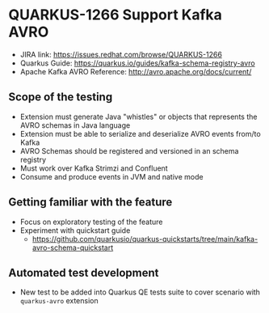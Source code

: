 # QUARKUS-1266 Support Kafka AVRO
 - JIRA link: https://issues.redhat.com/browse/QUARKUS-1266
 - Quarkus Guide: https://quarkus.io/guides/kafka-schema-registry-avro
 - Apache Kafka AVRO Reference: http://avro.apache.org/docs/current/

## Scope of the testing
 - Extension must generate Java "whistles" or objects that represents the AVRO schemas in Java language
 - Extension must be able to serialize and deserialize AVRO events from/to Kafka
 - AVRO Schemas should be registered and versioned in an schema registry
 - Must work over Kafka Strimzi and Confluent
 - Consume and produce events in JVM and native mode

## Getting familiar with the feature
 - Focus on exploratory testing of the feature
 - Experiment with quickstart guide
   - https://github.com/quarkusio/quarkus-quickstarts/tree/main/kafka-avro-schema-quickstart


## Automated test development
 - New test to be added into Quarkus QE tests suite to cover scenario with `quarkus-avro` extension
